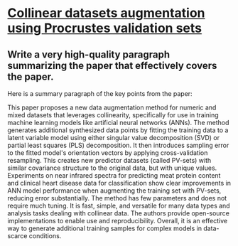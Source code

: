 # [Collinear datasets augmentation using Procrustes validation sets](https://arxiv.org/abs/2312.04911)

## Write a very high-quality paragraph summarizing the paper that effectively covers the paper.

 Here is a summary paragraph of the key points from the paper:

This paper proposes a new data augmentation method for numeric and mixed datasets that leverages collinearity, specifically for use in training machine learning models like artificial neural networks (ANNs). The method generates additional synthesized data points by fitting the training data to a latent variable model using either singular value decomposition (SVD) or partial least squares (PLS) decomposition. It then introduces sampling error to the fitted model's orientation vectors by applying cross-validation resampling. This creates new predictor datasets (called PV-sets) with similar covariance structure to the original data, but with unique values. Experiments on near infrared spectra for predicting meat protein content and clinical heart disease data for classification show clear improvements in ANN model performance when augmenting the training set with PV-sets, reducing error substantially. The method has few parameters and does not require much tuning. It is fast, simple, and versatile for many data types and analysis tasks dealing with collinear data. The authors provide open-source implementations to enable use and reproducibility. Overall, it is an effective way to generate additional training samples for complex models in data-scarce conditions.
